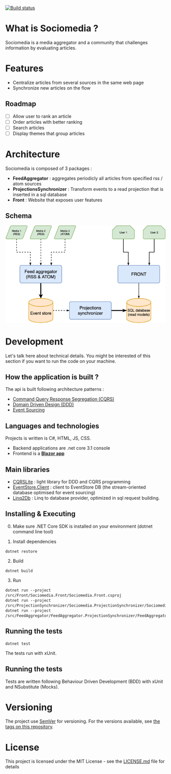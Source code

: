 [![Build status](https://ci.appveyor.com/api/projects/status/j9039qpys7s18fnq/branch/master?svg=true)](https://ci.appveyor.com/project/pierregillon/sociomedia/branch/master)

# What is Sociomedia ?
Sociomedia is a media aggregator and a community that challenges information by evaluating articles.

# Features
* Centralize articles from several sources in the same web page
* Synchronize new articles on the flow

## Roadmap
- [ ] Allow user to rank an article
- [ ] Order articles with better ranking
- [ ] Search articles
- [ ] Display themes that group articles

# Architecture
Sociomedia is composed of 3 packages :
- **FeedAggregator** : aggregates periodicly all articles from specified rss / atom sources
- **ProjectionsSynchronizer** : Transform events to a read projection that is inserted in a sql database
- **Front** : Website that exposes user features

## Schema
![](./architecture.png?raw=true)

# Development
Let's talk here about technical details. You might be interested of this section if you want to run the code on your machine.

## How the application is built ?
The api is built following architecture patterns : 
- [Command Query Response Segregation (CQRS)](https://www.martinfowler.com/bliki/CQRS.html)
- [Domain Driven Design (DDD)](https://domainlanguage.com/ddd/)
- [Event Sourcing](https://martinfowler.com/eaaDev/EventSourcing.html)

## Languages and technologies
Projects is written is C#, HTML, JS, CSS.
- Backend applications are .net core 3.1 console
- Frontend is a [**Blazor app**](https://dotnet.microsoft.com/apps/aspnet/web-apps/blazor)

## Main libraries
* [CQRSLite](https://github.com/gautema/CQRSlite) : light library for DDD and CQRS programming
* [EventStore.Client](https://eventstore.com/docs/) : client to EventStore DB (the stream-oriented database optimised for event sourcing)
* [Linq2Db](https://github.com/linq2db/linq2db) : Linq to database provider, optimized in sql request building.

## Installing & Executing
0. Make sure .NET Core SDK is installed on your environment (dotnet command line tool)

1. Install dependencies
```
dotnet restore
```

2. Build
```
dotnet build
```

3. Run
```
dotnet run --project /src/Front/Sociomedia.Front/Sociomedia.Front.csproj
dotnet run --project /src/ProjectionSynchronizer/Sociomedia.ProjectionSynchronizer/Sociomedia.ProjectionSynchronizer.csproj
dotnet run --project /src/FeedAggregator/FeedAggregator.ProjectionSynchronizer/FeedAggregator.ProjectionSynchronizer.csproj
```
## Running the tests
```
dotnet test
```
The tests run with xUnit.

## Running the tests
Tests are written following Behaviour Driven Development (BDD) with xUnit and NSubstitute (Mocks).

# Versioning
The project use [SemVer](http://semver.org/) for versioning. For the versions available, see [the tags on this repository](https://github.com/pierregillon/sociomedia/releases).

# License
This project is licensed under the MIT License - see the [LICENSE.md](LICENSE.md) file for details
